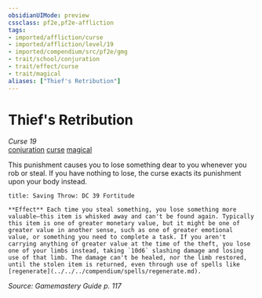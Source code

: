 ```yaml
---
obsidianUIMode: preview
cssclass: pf2e,pf2e-affliction
tags:
- imported/affliction/curse
- imported/affliction/level/19
- imported/compendium/src/pf2e/gmg
- trait/school/conjuration
- trait/effect/curse
- trait/magical
aliases: ["Thief's Retribution"]
---
```

# Thief's Retribution
*Curse 19*  
[conjuration](conjuration.md)  [curse](curse.md)  [magical](magical.md)  

This punishment causes you to lose something dear to you whenever you rob or steal. If you have nothing to lose, the curse exacts its punishment upon your body instead.

```ad-inline-affliction
title: Saving Throw: DC 39 Fortitude

**Effect** Each time you steal something, you lose something more valuable—this item is whisked away and can't be found again. Typically this item is one of greater monetary value, but it might be one of greater value in another sense, such as one of greater emotional value, or something you need to complete a task. If you aren't carrying anything of greater value at the time of the theft, you lose one of your limbs instead, taking `10d6` slashing damage and losing use of that limb. The damage can't be healed, nor the limb restored, until the stolen item is returned, even through use of spells like [regenerate](../../../compendium/spells/regenerate.md).
```

*Source: Gamemastery Guide p. 117*
